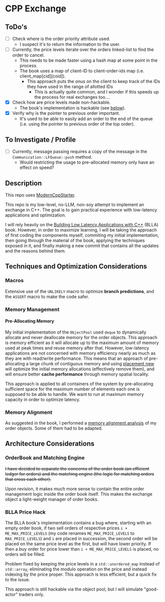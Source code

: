 # CPP Exchange

## ToDo's

- [ ] Check where is the order priority attribute used.
  - I suspect it's to return the information to the user.
- [ ] Currently, the price levels iterate over the orders linked-list to find the order to cancel.
  - This needs to be made faster using a hash map at some point in the process.
  - The book uses a map of client-ID to client-order-ids map (i.e. client_map\[cid\]\[coid\]).
    - This approach puts the onus on the client to keep track of the IDs they have used in the range of allotted IDs
      - This is actually quite common, and I wonder if this speeds up the process for real exchanges too....
- [x] Check how are price levels made non-hackable.
  - The book's implementation is hackable (see [below](#price-hack)).
- [x] Verify why is the pointer to previous order important.
  - It's used to be able to easily add an order to the end of the queue
    (i.e. using the pointer to previous order of the top order).

## To Investigate / Profile

- [ ] Currently, message passing requires a copy of the message in the `Communication::LFQueue::push` method.
  - Would restricting the usage to pre-allocated memory only have an effect on speed?

## Description

This repo uses [ModernCppStarter](MODERN_CPP_STARTER_README.md).

This repo is my low-level, no-LLM, non-soy attempt to implement an exchange in C++. The goal is to gain practical
experience with low-latency applications and optimization. 

I will rely heavily on the [Building Low Latency Applications with C++](https://www.oreilly.com/library/view/building-low-latency/9781837639359/)
(BLLA) book. However, in order to maximize learning, I will be taking the approach of first coding the components
myself, commiting my initial implementation, then going through the material of the book, applying the techniques
exposed in it, and finally making a new commit that contains all the updates and the reasons behind them.

## Techniques and Optimization Considerations

### Macros

Extensive use of the `UNLIKELY` macro to optimize **branch predictions**, and the `ASSERT` macro to make the code safer.

### Memory Management

#### Pre-Allocating Memory

My initial implementation of the `ObjectPool` used `deque` to dynamically allocate and never deallocate memory for the
order objects. This approach is memory efficient as it will allocate up to the maximum amount of memory used at peak
times and reuse memory after that. However, low-latency applications are not concerned with memory efficiency nearly as
much as they are with read/write performance. This means that an approach of pre-allocating a large chunk of contiguous
memory and using [placement new](https://en.cppreference.com/w/cpp/language/new) will optimize the initial memory
allocations (effectively remove them), and will ensure better **cache performance** through memory spatial locality.

This approach is applied to all containers of the system by pre-allocating sufficient space for the maximum number
of elements each one is supposed to be able to handle. We want to run at maximum memory capacity in order to optimize
latency.

### Memory Alignment

As suggested in the book, I performed a [memory alignment analysis](/standalone/investigation/alignment.cpp)
of my order objects. Some of them had to be adapted.

## Architecture Considerations

### OrderBook and Matching Engine

~~I have decided to separate the concerns of the order book (an efficient ledger for orders) and the matching engine
(the logic for matching orders that cross each other).~~

Upon revision, it makes much more sense to contain the entire order management logic inside the order book itself.
This makes the exchange object a light-weight manager of order books.

### BLLA Price Hack

The BLLA book's implementation contains a bug where, starting with an empty order book, if two sell orders of respective
prices `i + ME_MAX_PRICE_LEVELS` (my code renames `ME_MAX_PRICE_LEVELS` to `MAX_PRICE_LEVELS`) and `i` are placed in
succession, the second order will be placed on the same price level as the first, but will have lower priority. If then
a buy order for price lower than `i + ME_MAX_PRICE_LEVELS` is placed, no orders will be filled.

Problem fixed by keeping the price levels in a `std::unordered_map` instead of `std::array`, eliminating the modulo
operation on the price and instead indexing by the price proper. This approach is less efficient, but a quick
fix to the issue.

This approach is still hackable via the object pool, but I will simulate "good-actor" traders only.
